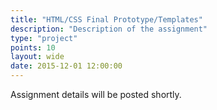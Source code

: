 ```yaml
---
title: "HTML/CSS Final Prototype/Templates"
description: "Description of the assignment"
type: "project"
points: 10
layout: wide
date: 2015-12-01 12:00:00
---
```


Assignment details will be posted shortly.